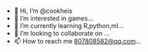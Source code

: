 - 👋 Hi, I’m @cookheis
- 👀 I’m interested in games...
- 🌱 I’m currently learning R,python,ml...
- 💞️ I’m looking to collaborate on ...
- 📫 How to reach me 807808582@qq.com...

<!---
cookheis/cookheis is a ✨ special ✨ repository because its `README.md` (this file) appears on your GitHub profile.
You can click the Preview link to take a look at your changes.
--->
